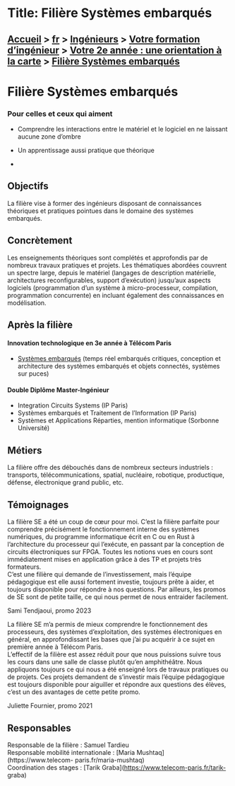 # Title: Filière Systèmes embarqués

## [Accueil](https://www.telecom-paris.fr "https://www.telecom-paris.fr") > [fr](https://www.telecom-paris.fr/fr "fr") > [Ingénieurs](https://www.telecom-paris.fr/fr/ingenieur "Ingénieurs") > [Votre formation d’ingénieur](https://www.telecom-paris.fr/fr/ingenieur/formation "Votre formation d’ingénieur") > [Votre 2e année : une orientation à la carte](https://www.telecom-paris.fr/fr/ingenieur/formation/2e-annee-orientation "Votre 2e année : une orientation à la carte") > [Filière Systèmes embarqués](https://www.telecom-paris.fr/fr/ingenieur/formation/2e-annee-orientation/systemes-embarques)

[](https://www.telecom-paris.fr/fr/accueil)

# Filière Systèmes embarqués

### Pour celles et ceux qui aiment

  * Comprendre les interactions entre le matériel et le logiciel en ne laissant aucune zone d’ombre
  * Un apprentissage aussi pratique que théorique

  * 

## Objectifs

La filière vise à former des ingénieurs disposant de connaissances théoriques
et pratiques pointues dans le domaine des systèmes embarqués.

## Concrètement

Les enseignements théoriques sont complétés et approfondis par de nombreux
travaux pratiques et projets. Les thématiques abordées couvrent un spectre
large, depuis le matériel (langages de description matérielle, architectures
reconfigurables, support d’exécution) jusqu’aux aspects logiciels
(programmation d’un système à micro-processeur, compilation, programmation
concurrente) en incluant également des connaissances en modélisation.

## Après la filière

#### Innovation technologique en 3e année à Télécom Paris

  * [Systèmes embarqués](https://www.telecom-paris.fr/fr/ingenieur/votre-formation-dingenieur/votre-3e-annee-preparez-votre-carriere/systemes-embarques) (temps réel embarqués critiques, conception et architecture des systèmes embarqués et objets connectés, systèmes sur puces)

#### Double Diplôme Master-Ingénieur

  * Integration Circuits Systems (IP Paris)
  * Systèmes embarqués et Traitement de l’Information (IP Paris)
  * Systèmes et Applications Réparties, mention informatique (Sorbonne Université)

## Métiers

La filière offre des débouchés dans de nombreux secteurs industriels :
transports, télécommunications, spatial, nucléaire, robotique, productique,
défense, électronique grand public, etc.

## Témoignages

La filière SE a été un coup de cœur pour moi. C’est la filière parfaite pour
comprendre précisément le fonctionnement interne des systèmes numériques, du
programme informatique écrit en C ou en Rust à l’architecture du processeur
qui l’exécute, en passant par la conception de circuits électroniques sur
FPGA. Toutes les notions vues en cours sont immédiatement mises en application
grâce à des TP et projets très formateurs.  
C’est une filière qui demande de l’investissement, mais l’équipe pédagogique
est elle aussi fortement investie, toujours prête à aider, et toujours
disponible pour répondre à nos questions. Par ailleurs, les promos de SE sont
de petite taille, ce qui nous permet de nous entraider facilement.

Sami Tendjaoui, promo 2023

La filière SE m’a permis de mieux comprendre le fonctionnement des
processeurs, des systèmes d’exploitation, des systèmes électroniques en
général, en approfondissant les bases que j’ai pu acquérir à ce sujet en
première année à Télécom Paris.  
L’effectif de la filière est assez réduit pour que nous puissions suivre tous
les cours dans une salle de classe plutôt qu’en amphithéâtre. Nous appliquons
toujours ce qui nous a été enseigné lors de travaux pratiques ou de projets.
Ces projets demandent de s’investir mais l’équipe pédagogique est toujours
disponible pour aiguiller et répondre aux questions des élèves, c’est un des
avantages de cette petite promo.

Juliette Fournier, promo 2021

## Responsables

Responsable de la filière : Samuel Tardieu  
Responsable mobilité internationale : [Maria Mushtaq](https://www.telecom-
paris.fr/maria-mushtaq)  
Coordination des stages : [Tarik Graba](https://www.telecom-paris.fr/tarik-
graba)

